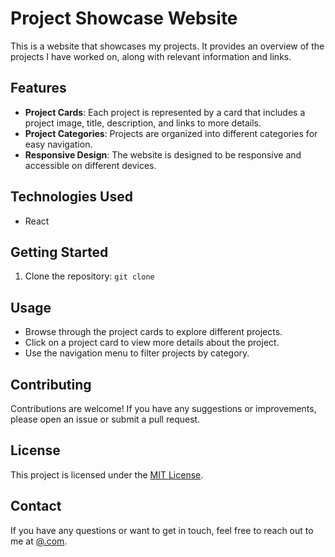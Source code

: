 # Project Showcase Website

This is a website that showcases my projects. It provides an overview of the projects I have worked on, along with relevant information and links.

## Features

- **Project Cards**: Each project is represented by a card that includes a project image, title, description, and links to more details.
- **Project Categories**: Projects are organized into different categories for easy navigation.
- **Responsive Design**: The website is designed to be responsive and accessible on different devices.

## Technologies Used

- React

## Getting Started

1. Clone the repository: `git clone `

## Usage

- Browse through the project cards to explore different projects.
- Click on a project card to view more details about the project.
- Use the navigation menu to filter projects by category.

## Contributing

Contributions are welcome! If you have any suggestions or improvements, please open an issue or submit a pull request.

## License

This project is licensed under the [MIT License](LICENSE).

## Contact

If you have any questions or want to get in touch, feel free to reach out to me at [@.com](mailto:@.com).
